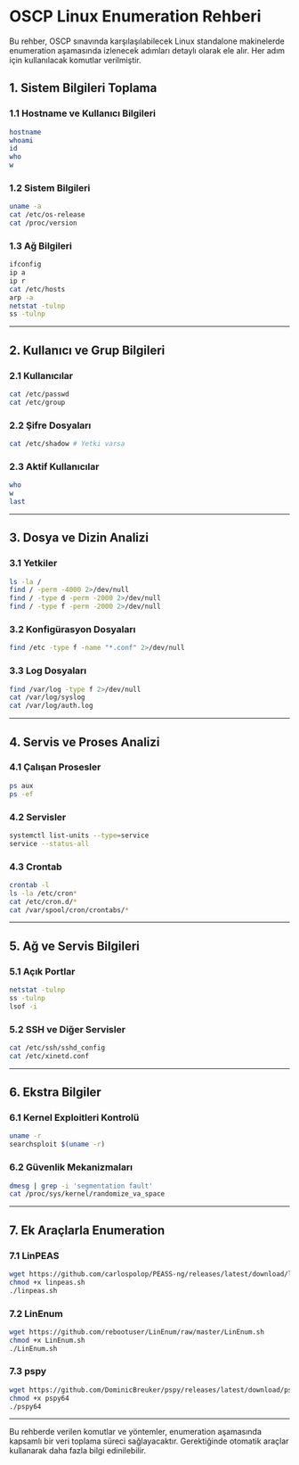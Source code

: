 # OSCP Linux Enumeration Rehberi

Bu rehber, OSCP sınavında karşılaşılabilecek Linux standalone makinelerde enumeration aşamasında izlenecek adımları detaylı olarak ele alır. Her adım için kullanılacak komutlar verilmiştir.

## 1. **Sistem Bilgileri Toplama**

### 1.1 Hostname ve Kullanıcı Bilgileri
```bash
hostname
whoami
id
who
w
```

### 1.2 Sistem Bilgileri
```bash
uname -a
cat /etc/os-release
cat /proc/version
```

### 1.3 Ağ Bilgileri
```bash
ifconfig
ip a
ip r
cat /etc/hosts
arp -a
netstat -tulnp
ss -tulnp
```

---

## 2. **Kullanıcı ve Grup Bilgileri**

### 2.1 Kullanıcılar
```bash
cat /etc/passwd
cat /etc/group
```

### 2.2 Şifre Dosyaları
```bash
cat /etc/shadow # Yetki varsa
```

### 2.3 Aktif Kullanıcılar
```bash
who
w
last
```

---

## 3. **Dosya ve Dizin Analizi**

### 3.1 Yetkiler
```bash
ls -la /
find / -perm -4000 2>/dev/null
find / -type d -perm -2000 2>/dev/null
find / -type f -perm -2000 2>/dev/null
```

### 3.2 Konfigürasyon Dosyaları
```bash
find /etc -type f -name "*.conf" 2>/dev/null
```

### 3.3 Log Dosyaları
```bash
find /var/log -type f 2>/dev/null
cat /var/log/syslog
cat /var/log/auth.log
```

---

## 4. **Servis ve Proses Analizi**

### 4.1 Çalışan Prosesler
```bash
ps aux
ps -ef
```

### 4.2 Servisler
```bash
systemctl list-units --type=service
service --status-all
```

### 4.3 Crontab
```bash
crontab -l
ls -la /etc/cron*
cat /etc/cron.d/*
cat /var/spool/cron/crontabs/*
```

---

## 5. **Ağ ve Servis Bilgileri**

### 5.1 Açık Portlar
```bash
netstat -tulnp
ss -tulnp
lsof -i
```

### 5.2 SSH ve Diğer Servisler
```bash
cat /etc/ssh/sshd_config
cat /etc/xinetd.conf
```

---

## 6. **Ekstra Bilgiler**

### 6.1 Kernel Exploitleri Kontrolü
```bash
uname -r
searchsploit $(uname -r)
```

### 6.2 Güvenlik Mekanizmaları
```bash
dmesg | grep -i 'segmentation fault'
cat /proc/sys/kernel/randomize_va_space
```

---

## 7. **Ek Araçlarla Enumeration**

### 7.1 LinPEAS
```bash
wget https://github.com/carlospolop/PEASS-ng/releases/latest/download/linpeas.sh
chmod +x linpeas.sh
./linpeas.sh
```

### 7.2 LinEnum
```bash
wget https://github.com/rebootuser/LinEnum/raw/master/LinEnum.sh
chmod +x LinEnum.sh
./LinEnum.sh
```

### 7.3 pspy
```bash
wget https://github.com/DominicBreuker/pspy/releases/latest/download/pspy64
chmod +x pspy64
./pspy64
```

---

Bu rehberde verilen komutlar ve yöntemler, enumeration aşamasında kapsamlı bir veri toplama süreci sağlayacaktır. Gerektiğinde otomatik araçlar kullanarak daha fazla bilgi edinilebilir.
